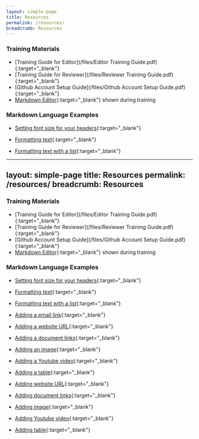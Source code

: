 ```yaml
---
layout: simple-page
title: Resources
permalink: /resources/
breadcrumb: Resources
---
```


### **Training Materials**
* [Training Guide for Editor](/files/Editor Training Guide.pdf){:target="_blank"}
* [Training Guide for Reviewer](/files/Reviewer Training Guide.pdf){:target="_blank"}
* [Github Account Setup Guide](/files/Github Account Setup Guide.pdf){:target="_blank"}
* [Markdown Editor](https://markdown.isomer.gov.sg){:target="_blank"} shown during training

### **Markdown Language Examples**
* [Setting font size for your headers](https://markdown.isomer.gov.sg/#U1ZWVlbQ0gpOLSnJzEtXSMvPK1EozqxKBbKKFDJSE1NSi4q1tLi4lEHqHBWKcxNzcsAKUqCyXBCJ3NSUzNJcdBmgRFJmOoooAA==){:target="_blank"}

* [Formatting text](https://markdown.isomer.gov.sg/#TY69DsIwEIP3PMVJ2W5BMFcZeQMGVDFcfkBR0xwkFwl4eposZbPlz5a11hoQz1xWEon5ARLegqjUlRs4yltoOXlEoOwBo1CKLn4DwodbGfTOUqoM5D3cmSWUCsI7BlNtTzMfb9Ohi26tmU/DWqOUgUsNYBO75dW2+mivtIS/iSr9BTf5AQ==){:target="_blank"}

* [Formatting text with a list](https://markdown.isomer.gov.sg/#Vcy7CgIxEIXhfp7iQLogK0lpp4VgZW2ZLIMGcoFkgvr2gptd2O4bmPMrpRS0vpaanEjITwh/BO8gLzjE0ERrepSO2WXMlZ0wfI+R5di6X/R/OxE0bsIJZpMlYPNkdpclutcDviPtYitrP/fkuY6qmZbFmezQ5Qc=){:target="_blank"}

---
layout: simple-page
title: Resources
permalink: /resources/
breadcrumb: Resources
---

### **Training Materials**
* [Training Guide for Editor](/files/Editor Training Guide.pdf){:target="_blank"}
* [Training Guide for Reviewer](/files/Reviewer Training Guide.pdf){:target="_blank"}
* [Github Account Setup Guide](/files/Github Account Setup Guide.pdf){:target="_blank"}
* [Markdown Editor](https://markdown.isomer.gov.sg){:target="_blank"} shown during training

### **Markdown Language Examples**
* [Setting font size for your headers](https://markdown.isomer.gov.sg/#U1ZWVlbQ0gpOLSnJzEtXSMvPK1EozqxKBbKKFDJSE1NSi4q1tLi4lEHqHBWKcxNzcsAKUqCyXBCJ3NSUzNJcdBmgRFJmOoooAA==){:target="_blank"}

* [Formatting text](https://markdown.isomer.gov.sg/#TY69DsIwEIP3PMVJ2W5BMFcZeQMGVDFcfkBR0xwkFwl4eposZbPlz5a11hoQz1xWEon5ARLegqjUlRs4yltoOXlEoOwBo1CKLn4DwodbGfTOUqoM5D3cmSWUCsI7BlNtTzMfb9Ohi26tmU/DWqOUgUsNYBO75dW2+mivtIS/iSr9BTf5AQ==){:target="_blank"}

* [Formatting text with a list](https://markdown.isomer.gov.sg/#Vcy7CgIxEIXhfp7iQLogK0lpp4VgZW2ZLIMGcoFkgvr2gptd2O4bmPMrpRS0vpaanEjITwh/BO8gLzjE0ERrepSO2WXMlZ0wfI+R5di6X/R/OxE0bsIJZpMlYPNkdpclutcDviPtYitrP/fkuY6qmZbFmezQ5Qc=){:target="_blank"}

* [Adding a email link](https://markdown.isomer.gov.sg/#U1ZWVlbQ0nJMScnMS1dIzU3MzFHIyczL1tLi8kgtSlUvVsjIL1coyVdILkpNLElVSERSo6NgA+Y4FOfnppZkAA3QS87PteMCAA==){:target="_blank"}

* [Adding a website URL](https://markdown.isomer.gov.sg/#nYy9CsIwEMf3PsWfZlAz2L3g4ObgJDiJSNocydF6KclJBvHd7eILOP8+jDEG1h69ZwmoNBRWwvVytrY5UaZNQUwVmjBmcityuP2smWW6b6Pq0nddYI2vYT+m5675u3z36nIgPbSPYXYytR9odIq0kBSwrA+hisriU/0C){:target="_blank"}

* [Adding a document links](https://markdown.isomer.gov.sg/#VcoxCoAwDADA3VcEOqgF7Rvc/IM4VBM1WBtpU/y+OLoeZ4wxYO2AyHEHlCcG8QiB42ltNVKiOsMhD6jAmsgrgYdp40D/PDfu8un8rCNkleS+lN3OepSly6Tl7m/c2hc=){:target="_blank"}

* [Adding an image](https://markdown.isomer.gov.sg/#JYvBDoIwEAXvfMUzvWgT4Rv4BePNeFjbpW1Ct6RdUP9eIsncZsYYY2Dt6H2SgJQpsLXdPaaGnVje+JYVjgTkPegoetw4c35xhRa4SBIYGvmwmNLMWEhjd3qMs3IV0rTtBX8UU6lorjILKpPn2p7n4f+1wRVRcnpdW79IuPwA){:target="_blank"}

* [Adding a Youtube video](https://markdown.isomer.gov.sg/#VY+xTsMwEIZ3P8XJ2SI1obRlCEkkCogBBgQsjI59ra06cWRfGvL2mLSqqHXLyd//+3OSJAmk6YNSptvDtxtoaBCORqFLU/alTYA42o0wuQGEUiCuqYItM3i0Rh7AdcA/tfDIoRmI4honxvx1gt3+Dzy3DSpUlwhbxVvXT8DNzos2duEfAdJ1hB2xdQbvIhCCIWiQRsQOSCNwZY4cSOzZxVoA/oi2tzj7R946dwhgzQELVkYepBUhVLzpF9PJkNcM5lOeXofRKNIV39zdcNBo9poqvlpuOAQvK66J+lDk+TiO2bkhk67NZ+V8u5Uf69eXJ/UWw3Nd47xCX/G4C2vdWHExkOutmO4BO+mnnlAtWlRGnIndYG2QPv6yLvOTU83KPMrX7Bc=){:target="_blank"}

* [Adding a table](https://markdown.isomer.gov.sg/#zVDBSsNAEL3nK4bk0gZMrGKlJQl48+CtoAeRsmmmTehmJ+xOGlrxp/wEv8zdxgasiFcvO7PzZua9eUEQBBCGd0VRqQ0Ai1xiGHpPCBpXVNeoCthTC0ywQYVaMIKwtUYYm1lED/WinwbaoYYSNUK+h9a4vVwiPPfoVzfpl1HJ3Jh5HHddFx1BM4CR5Y5LruWyB8avcxZ6g5z6y1wKtfXfPC8M70lXB1IsZM9trPSk51lJYUzqHz8XpZ95AAlrF1xSgKbONEKl/rWfLbhdr0Hk1DIsrF7RkMYk5mJoz4YyNNS0UnBFCkx1OGu7iaZQV1I6dHR1OZmOT7iN+lxE9uCsrK1QoPVvzLeTWTSDbf3x/n2Vfd1tmfPhETVXq79c2P1w4T+f9Qk=){:target="_blank"}


* [Adding website URL](https://markdown.isomer.gov.sg/#nYy9CsIwEMf3PsWfZlAz2L3g4ObgJDiJSNocydF6KclJBvHd7eILOP8+jDEG1h69ZwmoNBRWwvVytrY5UaZNQUwVmjBmcityuP2smWW6b6Pq0nddYI2vYT+m5675u3z36nIgPbSPYXYytR9odIq0kBSwrA+hisriU/0C){:target="_blank"}

* [Adding document links](https://markdown.isomer.gov.sg/#VcoxCoAwDADA3VcEOqgF7Rvc/IM4VBM1WBtpU/y+OLoeZ4wxYO2AyHEHlCcG8QiB42ltNVKiOsMhD6jAmsgrgYdp40D/PDfu8un8rCNkleS+lN3OepSly6Tl7m/c2hc=){:target="_blank"}

* [Adding image](https://markdown.isomer.gov.sg/#JYvBDoIwEAXvfMUzvWgT4Rv4BePNeFjbpW1Ct6RdUP9eIsncZsYYY2Dt6H2SgJQpsLXdPaaGnVje+JYVjgTkPegoetw4c35xhRa4SBIYGvmwmNLMWEhjd3qMs3IV0rTtBX8UU6lorjILKpPn2p7n4f+1wRVRcnpdW79IuPwA){:target="_blank"}

* [Adding Youtube video](https://markdown.isomer.gov.sg/#VY+xTsMwEIZ3P8XJ2SI1obRlCEkkCogBBgQsjI59ra06cWRfGvL2mLSqqHXLyd//+3OSJAmk6YNSptvDtxtoaBCORqFLU/alTYA42o0wuQGEUiCuqYItM3i0Rh7AdcA/tfDIoRmI4honxvx1gt3+Dzy3DSpUlwhbxVvXT8DNzos2duEfAdJ1hB2xdQbvIhCCIWiQRsQOSCNwZY4cSOzZxVoA/oi2tzj7R946dwhgzQELVkYepBUhVLzpF9PJkNcM5lOeXofRKNIV39zdcNBo9poqvlpuOAQvK66J+lDk+TiO2bkhk67NZ+V8u5Uf69eXJ/UWw3Nd47xCX/G4C2vdWHExkOutmO4BO+mnnlAtWlRGnIndYG2QPv6yLvOTU83KPMrX7Bc=){:target="_blank"}

* [Adding table](https://markdown.isomer.gov.sg/#zVDBSsNAEL3nK4bk0gZMrGKlJQl48+CtoAeRsmmmTehmJ+xOGlrxp/wEv8zdxgasiFcvO7PzZua9eUEQBBCGd0VRqQ0Ai1xiGHpPCBpXVNeoCthTC0ywQYVaMIKwtUYYm1lED/WinwbaoYYSNUK+h9a4vVwiPPfoVzfpl1HJ3Jh5HHddFx1BM4CR5Y5LruWyB8avcxZ6g5z6y1wKtfXfPC8M70lXB1IsZM9trPSk51lJYUzqHz8XpZ95AAlrF1xSgKbONEKl/rWfLbhdr0Hk1DIsrF7RkMYk5mJoz4YyNNS0UnBFCkx1OGu7iaZQV1I6dHR1OZmOT7iN+lxE9uCsrK1QoPVvzLeTWTSDbf3x/n2Vfd1tmfPhETVXq79c2P1w4T+f9Qk=){:target="_blank"}
